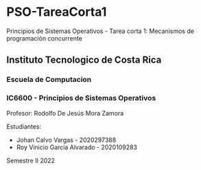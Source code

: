 # PSO-TareaCorta1
Principios de Sistemas Operativos - Tarea corta 1: Mecanismos de programación concurrente

## Instituto Tecnologico de Costa Rica
### Escuela de Computacion

### IC6600 - Principios de Sistemas Operativos

Profesor: Rodolfo De Jesús Mora Zamora

Estudiantes: 
+ Johan Calvo Vargas - 2020297388
+ Roy Vinicio Garcia Alvarado - 2020109283

Semestre II 2022

